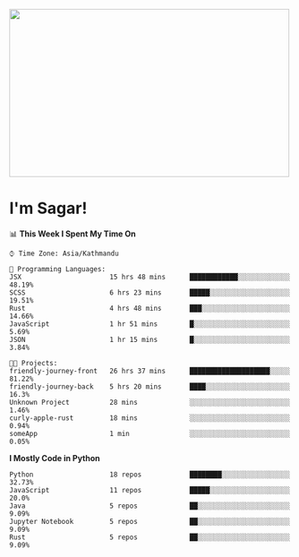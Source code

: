 
<img src="https://media.giphy.com/media/3ornk57KwDXf81rjWM/giphy.gif" width="500" height="300" frameBorder="0" class="giphy-embed" allowFullScreen></img>

#   I'm Sagar!

<!--START_SECTION:waka-->
📊 **This Week I Spent My Time On** 

```text
⌚︎ Time Zone: Asia/Kathmandu

💬 Programming Languages: 
JSX                      15 hrs 48 mins      ████████████░░░░░░░░░░░░░   48.19% 
SCSS                     6 hrs 23 mins       █████░░░░░░░░░░░░░░░░░░░░   19.51% 
Rust                     4 hrs 48 mins       ███░░░░░░░░░░░░░░░░░░░░░░   14.66% 
JavaScript               1 hr 51 mins        █░░░░░░░░░░░░░░░░░░░░░░░░   5.69% 
JSON                     1 hr 15 mins        █░░░░░░░░░░░░░░░░░░░░░░░░   3.84%

🐱‍💻 Projects: 
friendly-journey-front   26 hrs 37 mins      ████████████████████░░░░░   81.22% 
friendly-journey-back    5 hrs 20 mins       ████░░░░░░░░░░░░░░░░░░░░░   16.3% 
Unknown Project          28 mins             ░░░░░░░░░░░░░░░░░░░░░░░░░   1.46% 
curly-apple-rust         18 mins             ░░░░░░░░░░░░░░░░░░░░░░░░░   0.94% 
someApp                  1 min               ░░░░░░░░░░░░░░░░░░░░░░░░░   0.05%

```

**I Mostly Code in Python** 

```text
Python                   18 repos            ████████░░░░░░░░░░░░░░░░░   32.73% 
JavaScript               11 repos            █████░░░░░░░░░░░░░░░░░░░░   20.0% 
Java                     5 repos             ██░░░░░░░░░░░░░░░░░░░░░░░   9.09% 
Jupyter Notebook         5 repos             ██░░░░░░░░░░░░░░░░░░░░░░░   9.09% 
Rust                     5 repos             ██░░░░░░░░░░░░░░░░░░░░░░░   9.09%

```



<!--END_SECTION:waka-->
